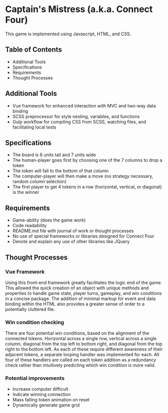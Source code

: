 # Captain's Mistress (a.k.a. Connect Four)

This game is implemented using Javascript, HTML, and CSS.

## Table of Contents

* Additional Tools
* Specifications
* Requirements
* Thought Processes

## Additional Tools

* Vue framework for enhanced interaction with MVC and two-way data binding
* SCSS preprocessor for style nesting, variables, and functions
* Gulp workflow for compiling CSS from SCSS, watching files, and facilitating local tests

## Specifications

* The board is 6 units tall and 7 units wide
* The human-player goes first by choosing one of the 7 columns to drop a token
* The token will fall to the bottom of that column
* The computer-player will then make a move (no strategy necessary, random column selection)
* The first player to get 4 tokens in a row (horizontal, vertical, or diagonal) is the winner
  
## Requirements
 
* Game-ability (does the game work)
* Code readability
* README.md file with journal of work or thought processes
* No use of special frameworks or libraries designed for Connect Four
* Denote and explain any use of other libraries like JQuery

## Thought Processes

### Vue Framework

Using this front-end framework greatly facilitates the logic end of the game. This allowed the quick creation of an object with unique methods and properties to handle game state, player turns, gameplay, and win conditions in a concise package. The addition of minimal markup for event and data binding within the HTML also provides a greater sense of order to a potentially cluttered file.

### Win condition checking

There are four potential win conditions, based on the alignment of the connected tokens. Horizontal across a single row, vertical across a single column, diagonal from the top left to bottom right, and diagonal from the top right to the bottom left. As each of these require different awareness of their adjacent tokens, a separate looping handler was implemented for each. All four of these handlers are called on each token addition as a redundancy check rather than intuitively predicting which win condition is more valid.

### Potential improvements

* Increase computer difficult
* Indicate winning connection
* Mass falling token animation on reset
* Dynamically generate game grid
